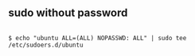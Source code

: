 ## sudo without password
<pre><code>
$ echo "ubuntu ALL=(ALL) NOPASSWD: ALL" | sudo tee /etc/sudoers.d/ubuntu
</pre></code>
